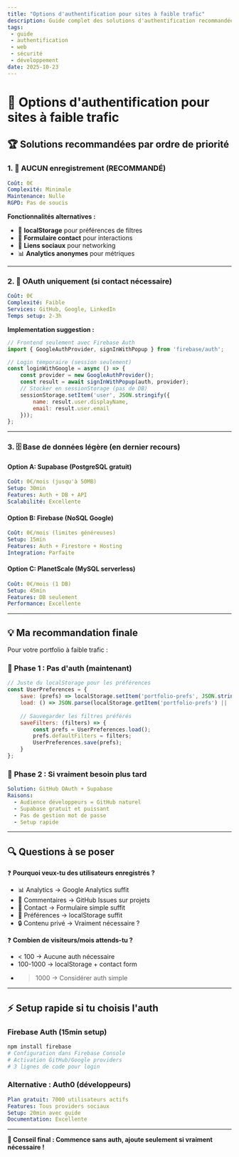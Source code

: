 ```yaml
---
title: "Options d'authentification pour sites à faible trafic"
description: Guide complet des solutions d'authentification recommandées pour les sites web avec peu de trafic
tags:
 - guide
 - authentification
 - web
 - sécurité
 - développement
date: 2025-10-23
---
```


# 📝 Options d'authentification pour sites à faible trafic

## 🏆 Solutions recommandées par ordre de priorité

### 1. 🚫 **AUCUN enregistrement (RECOMMANDÉ)**
```yaml
Coût: 0€
Complexité: Minimale
Maintenance: Nulle
RGPD: Pas de soucis
```

**Fonctionnalités alternatives :**
- 💾 **localStorage** pour préférences de filtres
- 📧 **Formulaire contact** pour interactions
- 🔗 **Liens sociaux** pour networking
- 📊 **Analytics anonymes** pour métriques

---

### 2. 🔑 **OAuth uniquement** (si contact nécessaire)
```yaml
Coût: 0€
Complexité: Faible
Services: GitHub, Google, LinkedIn
Temps setup: 2-3h
```

**Implementation suggestion :**
```javascript
// Frontend seulement avec Firebase Auth
import { GoogleAuthProvider, signInWithPopup } from 'firebase/auth';

// Login temporaire (session seulement)
const loginWithGoogle = async () => {
    const provider = new GoogleAuthProvider();
    const result = await signInWithPopup(auth, provider);
    // Stocker en sessionStorage (pas de DB)
    sessionStorage.setItem('user', JSON.stringify({
        name: result.user.displayName,
        email: result.user.email
    }));
};
```

---

### 3. 🗄️ **Base de données légère** (en dernier recours)

#### Option A: **Supabase** (PostgreSQL gratuit)
```yaml
Coût: 0€/mois (jusqu'à 50MB)
Setup: 30min
Features: Auth + DB + API
Scalabilité: Excellente
```

#### Option B: **Firebase** (NoSQL Google)  
```yaml
Coût: 0€/mois (limites généreuses)
Setup: 15min
Features: Auth + Firestore + Hosting
Integration: Parfaite
```

#### Option C: **PlanetScale** (MySQL serverless)
```yaml
Coût: 0€/mois (1 DB)
Setup: 45min  
Features: DB seulement
Performance: Excellente
```

---

## 💡 **Ma recommandation finale**

Pour votre portfolio à faible trafic :

### 🎯 **Phase 1 : Pas d'auth (maintenant)**
```javascript
// Juste du localStorage pour les préférences
const UserPreferences = {
    save: (prefs) => localStorage.setItem('portfolio-prefs', JSON.stringify(prefs)),
    load: () => JSON.parse(localStorage.getItem('portfolio-prefs') || '{}'),
    
    // Sauvegarder les filtres préférés
    saveFilters: (filters) => {
        const prefs = UserPreferences.load();
        prefs.defaultFilters = filters;
        UserPreferences.save(prefs);
    }
};
```

### 🚀 **Phase 2 : Si vraiment besoin plus tard**
```yaml
Solution: GitHub OAuth + Supabase
Raisons: 
  - Audience développeurs = GitHub naturel
  - Supabase gratuit et puissant  
  - Pas de gestion mot de passe
  - Setup rapide
```

---

## 🔍 **Questions à se poser**

❓ **Pourquoi veux-tu des utilisateurs enregistrés ?**
- 📊 Analytics → Google Analytics suffit
- 💬 Commentaires → GitHub Issues sur projets
- 📧 Contact → Formulaire simple suffit
- 💾 Préférences → localStorage suffit
- 🔒 Contenu privé → Vraiment nécessaire ?

❓ **Combien de visiteurs/mois attends-tu ?**
- < 100 → Aucune auth nécessaire
- 100-1000 → localStorage + contact form
- > 1000 → Considérer auth simple

---

## ⚡ **Setup rapide si tu choisis l'auth**

### Firebase Auth (15min setup)
```bash
npm install firebase
# Configuration dans Firebase Console
# Activation GitHub/Google providers
# 3 lignes de code pour login
```

### Alternative : Auth0 (développeurs)
```yaml
Plan gratuit: 7000 utilisateurs actifs
Features: Tous providers sociaux
Setup: 20min avec guide
Documentation: Excellente
```

---

**🎯 Conseil final : Commence sans auth, ajoute seulement si vraiment nécessaire !**